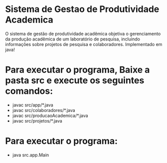 # Sistema de Gestao de Produtividade Academica
 O sistema de gestão de produtividade acadêmica objetiva o gerenciamento da produção
 acadêmica de um laboratório de pesquisa, incluindo informações sobre projetos de pesquisa e
 colaboradores.
 Implementado em java!

# Para executar o programa, Baixe a pasta src e execute os seguintes comandos:
 
  - javac src/app/*.java 
  - javac src/colaboradores/*.java
  - javac src/producaoAcademica/*.java
  - javac src/projetos/*.java
 
# Para executar o programa:
 
  - java src.app.Main
 
